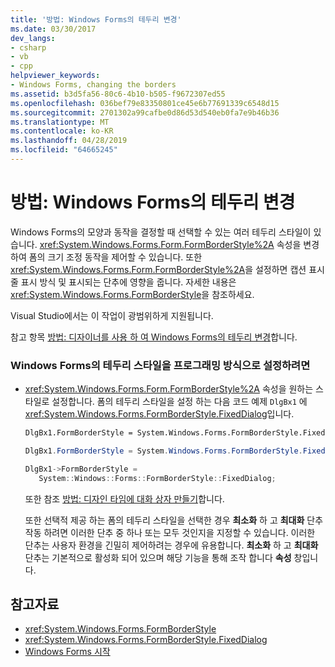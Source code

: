 ```yaml
---
title: '방법: Windows Forms의 테두리 변경'
ms.date: 03/30/2017
dev_langs:
- csharp
- vb
- cpp
helpviewer_keywords:
- Windows Forms, changing the borders
ms.assetid: b3d5fa56-80c6-4b10-b505-f9672307ed55
ms.openlocfilehash: 036bef79e83350801ce45e6b77691339c6548d15
ms.sourcegitcommit: 2701302a99cafbe0d86d53d540eb0fa7e9b46b36
ms.translationtype: MT
ms.contentlocale: ko-KR
ms.lasthandoff: 04/28/2019
ms.locfileid: "64665245"
---
```

# <a name="how-to-change-the-borders-of-windows-forms"></a>방법: Windows Forms의 테두리 변경
Windows Forms의 모양과 동작을 결정할 때 선택할 수 있는 여러 테두리 스타일이 있습니다. <xref:System.Windows.Forms.Form.FormBorderStyle%2A> 속성을 변경하여 폼의 크기 조정 동작을 제어할 수 있습니다. 또한 <xref:System.Windows.Forms.Form.FormBorderStyle%2A>을 설정하면 캡션 표시줄 표시 방식 및 표시되는 단추에 영향을 줍니다. 자세한 내용은 <xref:System.Windows.Forms.FormBorderStyle>을 참조하세요.  
  
 Visual Studio에서는 이 작업이 광범위하게 지원됩니다.  
  
 참고 항목 [방법: 디자이너를 사용 하 여 Windows Forms의 테두리 변경](https://docs.microsoft.com/previous-versions/visualstudio/visual-studio-2010/yettzh3e(v=vs.100))합니다.  
  
### <a name="to-set-the-border-style-of-windows-forms-programmatically"></a>Windows Forms의 테두리 스타일을 프로그래밍 방식으로 설정하려면  
  
- <xref:System.Windows.Forms.Form.FormBorderStyle%2A> 속성을 원하는 스타일로 설정합니다. 폼의 테두리 스타일을 설정 하는 다음 코드 예제 `DlgBx1` 에 <xref:System.Windows.Forms.FormBorderStyle.FixedDialog>입니다.  
  
    ```vb  
    DlgBx1.FormBorderStyle = System.Windows.Forms.FormBorderStyle.FixedDialog  
    ```  
  
    ```csharp  
    DlgBx1.FormBorderStyle = System.Windows.Forms.FormBorderStyle.FixedDialog;  
    ```  
  
    ```cpp  
    DlgBx1->FormBorderStyle =  
       System::Windows::Forms::FormBorderStyle::FixedDialog;  
    ```  
  
     또한 참조 [방법: 디자인 타임에 대화 상자 만들기](https://docs.microsoft.com/previous-versions/visualstudio/visual-studio-2010/55cz5x2c(v=vs.100))합니다.  
  
     또한 선택적 제공 하는 폼의 테두리 스타일을 선택한 경우 **최소화** 하 고 **최대화** 단추 작동 하려면 이러한 단추 중 하나 또는 모두 것인지을 지정할 수 있습니다. 이러한 단추는 사용자 환경을 긴밀히 제어하려는 경우에 유용합니다. **최소화** 하 고 **최대화** 단추는 기본적으로 활성화 되어 있으며 해당 기능을 통해 조작 합니다 **속성** 창입니다.  
  
## <a name="see-also"></a>참고자료

- <xref:System.Windows.Forms.FormBorderStyle>
- <xref:System.Windows.Forms.FormBorderStyle.FixedDialog>
- [Windows Forms 시작](getting-started-with-windows-forms.md)
